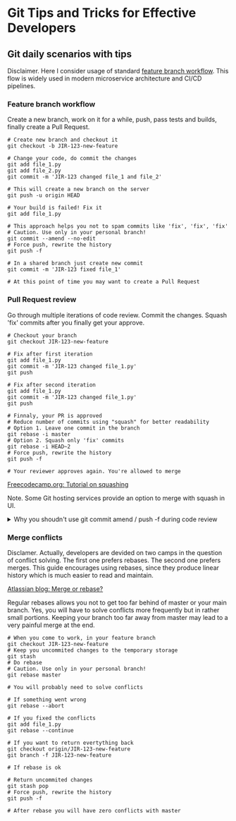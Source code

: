 # Git Tips and Tricks for Effective Developers

## Git daily scenarios with tips

Disclaimer. Here I consider usage of standard [feature branch workflow](https://www.atlassian.com/git/tutorials/comparing-workflows/feature-branch-workflow). This flow is widely used in modern microservice architecture and CI/CD pipelines.

### Feature branch workflow

Create a new branch, work on it for a while, push, pass tests and builds, finally create a Pull Request.

```
# Create new branch and checkout it
git checkout -b JIR-123-new-feature

# Change your code, do commit the changes
git add file_1.py
git add file_2.py
git commit -m 'JIR-123 changed file_1 and file_2'

# This will create a new branch on the server
git push -u origin HEAD

# Your build is failed! Fix it
git add file_1.py

# This approach helps you not to spam commits like 'fix', 'fix', 'fix'
# Caution. Use only in your personal branch!
git commit --amend --no-edit
# Force push, rewrite the history
git push -f

# In a shared branch just create new commit
git commit -m 'JIR-123 fixed file_1'

# At this point of time you may want to create a Pull Request
```

### Pull Request review

Go through multiple iterations of code review. Commit the changes. Squash 'fix' commits after you finally get your approve.

```
# Checkout your branch
git checkout JIR-123-new-feature

# Fix after first iteration
git add file_1.py
git commit -m 'JIR-123 changed file_1.py'
git push

# Fix after second iteration
git add file_1.py
git commit -m 'JIR-123 changed file_1.py'
git push

# Finnaly, your PR is approved
# Reduce number of commits using "squash" for better readability
# Option 1. Leave one commit in the branch
git rebase -i master
# Option 2. Squash only 'fix' commits
git rebase -i HEAD~2
# Force push, rewrite the history
git push -f

# Your reviewer approves again. You're allowed to merge
```

[Freecodecamp.org: Tutorial on squashing](https://www.freecodecamp.org/news/git-squash-commits/)

Note. Some Git hosting services provide an option to merge with squash in UI.

<details>
<summary>Why you shoudn't use git commit amend / push -f during code review</summary>
<p>When you rewrite the history, the reviewer comments unlink, and it becomes quite annoying to check that you fixed the code in a way it was intended</p>
</details>

### Merge conflicts

Disclamer. Actually, developers are devided on two camps in the question of conflict solving. The first one prefers rebases. The second one prefers merges. This guide encourages using rebases, since they produce linear history which is much easier to read and maintain.

[Atlassian blog: Merge or rebase?](https://www.atlassian.com/blog/git/git-team-workflows-merge-or-rebase)

Regular rebases allows you not to get too far behind of master or your main branch. Yes, you will have to solve conflicts more frequently but in rather small portions. Keeping your branch too far away from master may lead to a very painful merge at the end.

```
# When you come to work, in your feature branch
git checkout JIR-123-new-feature
# Keep you uncommited changes to the temporary storage
git stash
# Do rebase
# Caution. Use only in your personal branch!
git rebase master

# You will probably need to solve conflicts

# If something went wrong
git rebase --abort

# If you fixed the conflicts
git add file_1.py
git rebase --continue

# If you want to return evertything back
git checkout origin/JIR-123-new-feature
git branch -f JIR-123-new-feature

# If rebase is ok

# Return uncommited changes
git stash pop
# Force push, rewrite the history
git push -f

# After rebase you will have zero conflicts with master
```